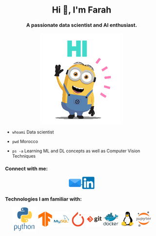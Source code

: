 <!--
**ma-shamshiri/ma-shamshiri** is a ✨ _special_ ✨ repository because its `README.md` (this file) appears on your GitHub profile.

Here are some ideas to get you started:

- 🔭 I’m currently working on ...
- 🌱 I’m currently learning ...
- 👯 I’m looking to collaborate on ...
- 🤔 I’m looking for help with ...
- 💬 Ask me about ...
- 📫 How to reach me: ...
- 😄 Pronouns: ...
- ⚡ Fun fact: ...
-->

<h1 align="center">Hi 👋, I'm Farah</h1>

<h3 align="center">A passionate data scientist and AI enthusiast.</h3>

<p align="center"><img src="hello_there.gif"></p>

<!---<p align="center"> <img src="https://komarev.com/ghpvc/?username=yigitcolakoglu&label=Profile%20views&color=0e75b6&style=flat" alt="yigitcolakoglu" /> </p>--->

- `whoami` Data scientist

- `pwd` Morocco

- `ps -a` Learning ML and DL concepts as well as Computer Vision Techniques

<h3 align="left">Connect with me:</h3>
<!--
<p align="center">
    <a href="https://www.linkedin.com/in/farah-oubelkas/" target="_blank"">
		<img align="center" src="images/contacts/linkedin.svg" alt="linkedin" height="40" width="40" />
	</a>
</p>
-->
<p align="center">
	<a href="mailto:farah.oubelkas@gmail.com" target="_blank">
		<img align="center" src="https://github.com/ma-shamshiri/ma-shamshiri/blob/main/images/contacts/email.svg" alt="email" height="40" width="40" />
	</a>
	<a href="https://www.linkedin.com/in/farah-oubelkas/" target="_blank"">
		<img align="center" src="https://github.com/ma-shamshiri/ma-shamshiri/blob/main/images/contacts/linkedin.svg" alt="linkedin" height="40" width="40"/>
	</a>
</p>

<h3 align="left">Technologies I am familiar with:</h3>
<p align="center">
		<img align="center" src="https://raw.githubusercontent.com/devicons/devicon/master/icons/python/python-original-wordmark.svg" height="80" width="80" />
		<img align="center" src="https://github.com/devicons/devicon/blob/master/icons/tensorflow/tensorflow-original.svg" alt="devicon" height="50" width="50" />
		<img align="center" src="https://raw.githubusercontent.com/devicons/devicon/master/icons/mysql/mysql-original-wordmark.svg" alt="devicon" height="50" width="50" />
		<img align="center" src="https://github.com/devicons/devicon/blob/master/icons/pytorch/pytorch-original.svg" alt="devicon" height="50" width="50" />
		<img align="center" src="https://raw.githubusercontent.com/devicons/devicon/master/icons/git/git-original-wordmark.svg" alt="devicon" height="50" width="50" />
		<img align="center" src="https://raw.githubusercontent.com/devicons/devicon/master/icons/docker/docker-original-wordmark.svg" height="50" width="50" />
		<img align="center" src="https://raw.githubusercontent.com/devicons/devicon/master/icons/linux/linux-original.svg" alt="devicon" height="50" width="50" />
		<img align="center" src="https://raw.githubusercontent.com/devicons/devicon/master/icons/jupyter/jupyter-original-wordmark.svg" alt="devicon" height="50" width="50" />
</p>

<!--END_SECTION:waka-->
